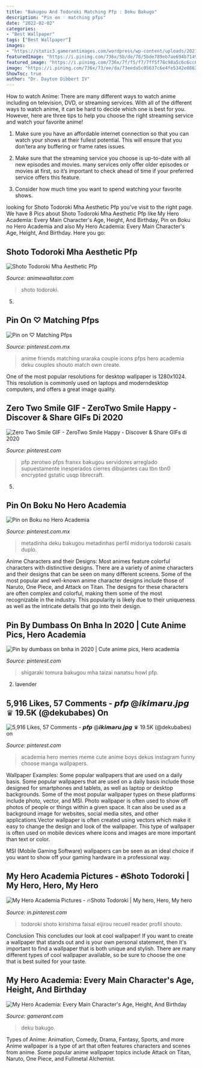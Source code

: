 ```yaml
---
title: "Bakugou And Todoroki Matching Pfp : Deku Bakugo"
description: "Pin on ♡ matching pfps"
date: "2022-02-02"
categories:
- "Best Wallpaper"
tags: ["Best Wallpaper"]
images:
- "https://static3.gamerantimages.com/wordpress/wp-content/uploads/2021/06/mh-her-bakugo-deku-feature.jpg"
featuredImage: "https://i.pinimg.com/736x/5b/de/78/5bde789eb7ae694b7149f199e0c0b13c.jpg"
featured_image: "https://i.pinimg.com/736x/7f/f5/f7/7ff5f78c98a5c6c6cc6eddaf5e128946.jpg"
image: "https://i.pinimg.com/736x/73/ee/da/73eeda5c05637c6e4fe5342e08636474.jpg"
ShowToc: true
author: "Dr. Dayton Dibbert IV"
---
```



How to watch Anime: There are many different ways to watch anime including on television, DVD, or streaming services.
With all of the different ways to watch anime, it can be hard to decide which one is best for you. However, here are three tips to help you choose the right streaming service and watch your favorite anime!
1. Make sure you have an affordable internet connection so that you can watch your shows at their fullest potential. This will ensure that you don’tera any buffering or frame rates issues.

2. Make sure that the streaming service you choose is up-to-date with all new episodes and movies. many services only offer older episodes or movies at first, so it’s important to check ahead of time if your preferred service offers this feature.

3. Consider how much time you want to spend watching your favorite shows.

	

		
looking for Shoto Todoroki Mha Aesthetic Pfp you've visit to the right page. We have 8 Pics about Shoto Todoroki Mha Aesthetic Pfp like My Hero Academia: Every Main Character&#039;s Age, Height, And Birthday, Pin on Boku no Hero Academia and also My Hero Academia: Every Main Character&#039;s Age, Height, And Birthday. Here you go:
		
    
## Shoto Todoroki Mha Aesthetic Pfp

<img loading=lazy src="https://i.pinimg.com/736x/f3/f9/2a/f3f92abe7ec2b753373f8ee1c5209578.jpg" onerror="this.onerror=null;this.src='https://tse3.mm.bing.net/th?id=OIP.kWPyzErANnkpnuAEvgcX1wHaHa&amp;pid=15.1';" alt="Shoto Todoroki Mha Aesthetic Pfp">

_Source: animewallstar.com_

>shoto todoroki. 

	

5.

    
## Pin On ♡ Matching Pfps

<img loading=lazy src="https://i.pinimg.com/736x/7f/f5/f7/7ff5f78c98a5c6c6cc6eddaf5e128946.jpg" onerror="this.onerror=null;this.src='https://tse2.mm.bing.net/th?id=OIP.pXnfm5z8wT5EwsYcsV-ESQHaHa&amp;pid=15.1';" alt="Pin on ♡ Matching Pfps">

_Source: pinterest.com.mx_

>anime friends matching uraraka couple icons pfps hero academia deku couples shouto match own create. 

	

One of the most popular resolutions for desktop wallpaper is 1280x1024. This resolution is commonly used on laptops and moderndesktop computers, and offers a great image quality.

    
## Zero Two Smile GIF - ZeroTwo Smile Happy - Discover &amp; Share GIFs Di 2020

<img loading=lazy src="https://i.pinimg.com/736x/e2/b3/25/e2b325c259e0122dded825b557a1fb4f.jpg" onerror="this.onerror=null;this.src='https://tse3.mm.bing.net/th?id=OIP.GspLCTSUFn6V_pttAVgsEgHaHa&amp;pid=15.1';" alt="Zero Two Smile GIF - ZeroTwo Smile Happy - Discover &amp; Share GIFs di 2020">

_Source: pinterest.com_

>pfp zerotwo pfps franxx bakugou servidores arreglado supuestamente inesperados cierres dibujantes cau tbn tbn0 encrypted gstatic usqp librecraft. 

	

5.

    
## Pin On Boku No Hero Academia

<img loading=lazy src="https://i.pinimg.com/736x/73/ee/da/73eeda5c05637c6e4fe5342e08636474.jpg" onerror="this.onerror=null;this.src='https://tse4.mm.bing.net/th?id=OIP.o1gDukrenWDpLm1GR1jO0gHaHa&amp;pid=15.1';" alt="Pin on Boku no Hero Academia">

_Source: pinterest.com.mx_

>metadinha deku bakugou metadinhas perfil midoriya todoroki casais duplo. 

	

Anime Characters and their Designs: Most animes feature colorful characters with distinctive designs.
There are a variety of anime characters and their designs that can be seen on many different screens. Some of the most popular and well-known anime character designs include those of Naruto, One Piece, and Attack on Titan. The designs for these characters are often complex and colorful, making them some of the most recognizable in the industry. This popularity is likely due to their uniqueness as well as the intricate details that go into their design.

    
## Pin By Dumbass On Bnha In 2020 | Cute Anime Pics, Hero Academia

<img loading=lazy src="https://i.pinimg.com/736x/52/d8/08/52d808a17496f3f49ff2eb36444981a8.jpg" onerror="this.onerror=null;this.src='https://tse3.mm.bing.net/th?id=OIP.jMA584_LiK179RmFC9Xa_AHaHa&amp;pid=15.1';" alt="Pin by dumbass on bnha in 2020 | Cute anime pics, Hero academia">

_Source: pinterest.com_

>shigaraki tomura bakugou mha taizai nanatsu howl pfp. 

	

2. lavender 

    
## 5,916 Likes, 57 Comments - 𝙥𝙛𝙥 @𝙞𝙠𝙞𝙢𝙖𝙧𝙪.𝙟𝙥𝙜 ♛ 19.5K (@dekubabes) On

<img loading=lazy src="https://i.pinimg.com/736x/f7/80/50/f780500e3c25ac7ed8424c60b443ad4c.jpg" onerror="this.onerror=null;this.src='https://tse2.mm.bing.net/th?id=OIP.cC63Tn4ALSVpebtC2RrzcgHaHa&amp;pid=15.1';" alt="5,916 Likes, 57 Comments - 𝙥𝙛𝙥 @𝙞𝙠𝙞𝙢𝙖𝙧𝙪.𝙟𝙥𝙜 ♛ 19.5K (@dekubabes) on">

_Source: pinterest.com_

>academia hero memes meme cute anime boys dekus instagram funny choose manga wallpapers. 

	

Wallpaper Examples: Some popular wallpapers that are used on a daily basis.
Some popular wallpapers that are used on a daily basis include those designed for smartphones and tablets, as well as laptop or desktop backgrounds. Some of the most popular wallpaper types on these platforms include photo, vector, and MSI. 
Photo wallpaper is often used to show off photos of people or things within a given space. It can also be used as a background image for websites, social media sites, and other applications.Vector wallpaper is often created using vectors which make it easy to change the design and look of the wallpaper. This type of wallpaper is often used on mobile devices where icons and images are more important than text or color. 

MSI (Mobile Gaming Software) wallpapers can be seen as an ideal choice if you want to show off your gaming hardware in a professional way.

    
## My Hero Academia Pictures - 🔥Shoto Todoroki | My Hero, Hero, My Hero

<img loading=lazy src="https://i.pinimg.com/736x/5b/de/78/5bde789eb7ae694b7149f199e0c0b13c.jpg" onerror="this.onerror=null;this.src='https://tse3.mm.bing.net/th?id=OIP.JfDHiCq337q06zz4GpstugHaHX&amp;pid=15.1';" alt="My Hero Academia Pictures - 🔥Shoto Todoroki | My hero, Hero, My hero">

_Source: in.pinterest.com_

>todoroki shoto kirishima faisal eijirou recueil reader profil shouto. 

	

Conclusion
This concludes our look at cool wallpaper! If you want to create a wallpaper that stands out and is your own personal statement, then it's important to find a wallpaper that is both unique and stylish. There are many different types of cool wallpaper available, so be sure to choose the one that is best suited for your taste.

    
## My Hero Academia: Every Main Character&#039;s Age, Height, And Birthday

<img loading=lazy src="https://static3.gamerantimages.com/wordpress/wp-content/uploads/2021/06/mh-her-bakugo-deku-feature.jpg" onerror="this.onerror=null;this.src='https://tse1.mm.bing.net/th?id=OIP.o4IRejNMNDHGB669J6bTmwHaDt&amp;pid=15.1';" alt="My Hero Academia: Every Main Character&#039;s Age, Height, And Birthday">

_Source: gamerant.com_

>deku bakugo. 

	

Types of Anime: Animation, Comedy, Drama, Fantasy, Sports, and more
Anime wallpaper is a type of art that often features characters and scenes from anime. Some popular anime wallpaper topics include Attack on Titan, Naruto, One Piece, and Fullmetal Alchemist.

